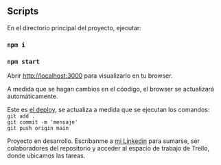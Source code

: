 ## Scripts

En el directorio principal del proyecto, ejecutar:
### `npm i` <br/>
### `npm start`

Abrir [http://localhost:3000](http://localhost:3000) para visualizarlo en tu browser.

A medida que se hagan cambios en el cóodigo, el browser se actualizará automáticamente.

Este es <a href='https://sudo-qubs.vercel.app'/>el deploy</a>, se actualiza a medida que se ejecutan los comandos: <br/>
`git add . ` <br/>
`git commit -m 'mensaje'`<br/>
`git push origin main`<br/>

Proyecto en desarrollo. Escríbanme a <a href='https://www.linkedin.com/in/santiago-alamos-servian/'>mi Linkedin</a> para sumarse, ser colaboradores del repositorio y acceder al espacio de trabajo de Trello, donde ubicamos las tareas. 

